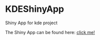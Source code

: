 # KDEShinyApp
Shiny App for kde project

The Shiny App can be found here: [click me!](https://bgstieber.shinyapps.io/kdeshinyapp/)
